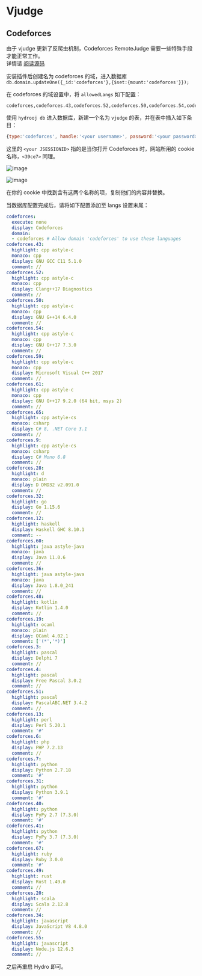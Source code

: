 # Vjudge

## Codeforces

由于 vjudge 更新了反爬虫机制，Codeforces RemoteJudge 需要一些特殊手段才能正常工作。  
详情请 [阅读源码](https://github.com/hydro-dev/Hydro/blob/master/packages/vjudge/src/providers/codeforces.ts)

安装插件后创建名为 codeforces 的域，进入数据库 `db.domain.updateOne({_id:'codeforces'},{$set:{mount:'codeforces'}});`  

在 codeforces 的域设置中，将 `allowedLangs` 如下配置：

```
codeforces,codeforces.43,codeforces.52,codeforces.50,codeforces.54,codeforces.59,codeforces.61,codeforces.65,codeforces.9,codeforces.28,codeforces.32,codeforces.12,codeforces.60,codeforces.36,codeforces.48,codeforces.19,codeforces.3,codeforces.4,codeforces.51,codeforces.13,codeforces.6,codeforces.7,codeforces.31,codeforces.40,codeforces.41,codeforces.67,codeforces.49,codeforces.20,codeforces.34,codeforces.55
```

使用 `hydrooj db` 进入数据库，新建一个名为 `vjudge` 的表，并在表中插入如下条目：

```js
{type:'codeforces', handle:'<your username>', password:'<your password>',cookie:['JSESSIONID=<your JSESSIONID>;Path=/; HttpOnly','39ce7=<your 39ce7 cookies>; Max-Age=1000000; Expires=Sun, 19-Mar-2022 01:04:54 GMT; Path=/']}
```

这里的 `<your JSESSIONID>` 指的是当你打开 Codeforces 时，网站所用的 cookie 名称，`<39ce7>` 同理。

![image](https://user-images.githubusercontent.com/79782919/157052491-d0002773-45e7-4282-bb21-0578d2abf8c4.png)

![image](https://user-images.githubusercontent.com/79782919/157052640-7ff6487e-c8a7-400b-b6b3-07054dc278c0.png)

在你的 cookie 中找到含有这两个名称的项，复制他们的内容并替换。

当数据库配置完成后，请将如下配置添加至 langs 设置末尾：

```yaml
codeforces:
  execute: none
  display: Codeforces
  domain:
  - codeforces # Allow domain 'codeforces' to use these languages
codeforces.43:
  highlight: cpp astyle-c
  monaco: cpp
  display: GNU GCC C11 5.1.0
  comment: //
codeforces.52:
  highlight: cpp astyle-c
  monaco: cpp
  display: Clang++17 Diagnostics
  comment: //
codeforces.50:
  highlight: cpp astyle-c
  monaco: cpp
  display: GNU G++14 6.4.0
  comment: //
codeforces.54:
  highlight: cpp astyle-c
  monaco: cpp
  display: GNU G++17 7.3.0
  comment: //
codeforces.59:
  highlight: cpp astyle-c
  monaco: cpp
  display: Microsoft Visual C++ 2017
  comment: //
codeforces.61:
  highlight: cpp astyle-c
  monaco: cpp
  display: GNU G++17 9.2.0 (64 bit, msys 2)
  comment: //
codeforces.65:
  highlight: cpp astyle-cs
  monaco: csharp
  display: C# 8, .NET Core 3.1
  comment: //
codeforces.9:
  highlight: cpp astyle-cs
  monaco: csharp
  display: C# Mono 6.8
  comment: //
codeforces.28:
  highlight: d
  monaco: plain
  display: D DMD32 v2.091.0
  comment: //
codeforces.32:
  highlight: go
  display: Go 1.15.6
  comment: //
codeforces.12:
  highlight: haskell
  display: Haskell GHC 8.10.1
  comment: --
codeforces.60:
  highlight: java astyle-java
  monaco: java
  display: Java 11.0.6
  comment: //
codeforces.36:
  highlight: java astyle-java
  monaco: java
  display: Java 1.8.0_241
  comment: //
codeforces.48:
  highlight: kotlin
  display: Kotlin 1.4.0
  comment: //
codeforces.19:
  highlight: ocaml
  monaco: plain
  display: OCaml 4.02.1
  comment: ['(*','*)']
codeforces.3:
  highlight: pascal
  display: Delphi 7
  comment: //
codeforces.4:
  highlight: pascal
  display: Free Pascal 3.0.2
  comment: //
codeforces.51:
  highlight: pascal
  display: PascalABC.NET 3.4.2
  comment: //
codeforces.13:
  highlight: perl
  display: Perl 5.20.1
  comment: '#'
codeforces.6:
  highlight: php
  display: PHP 7.2.13
  comment: //
codeforces.7:
  highlight: python
  display: Python 2.7.18
  comment: '#'
codeforces.31:
  highlight: python
  display: Python 3.9.1
  comment: '#'
codeforces.40:
  highlight: python
  display: PyPy 2.7 (7.3.0)
  comment: '#'
codeforces.41:
  highlight: python
  display: PyPy 3.7 (7.3.0)
  comment: '#'
codeforces.67:
  highlight: ruby
  display: Ruby 3.0.0
  comment: '#'
codeforces.49:
  highlight: rust
  display: Rust 1.49.0
  comment: //
codeforces.20:
  highlight: scala
  display: Scala 2.12.8
  comment: //
codeforces.34:
  highlight: javascript
  display: JavaScript V8 4.8.0
  comment: //
codeforces.55:
  highlight: javascript
  display: Node.js 12.6.3
  comment: //
```

之后再重启 Hydro 即可。
